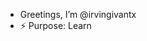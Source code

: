 - Greetings, I’m @irvingivantx
- ⚡ Purpose: Learn

<!---
irvingivantx/irvingivantx is a ✨ special ✨ repository because its `README.md` (this file) appears on your GitHub profile.
You can click the Preview link to take a look at your changes.
--->
